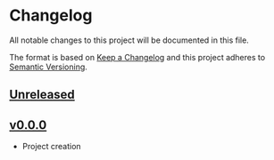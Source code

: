 # Changelog
All notable changes to this project will be documented in this file.

The format is based on [Keep a Changelog](http://keepachangelog.com/en/1.0.0/)
and this project adheres to [Semantic Versioning](http://semver.org/spec/v2.0.0.html).

## [Unreleased]

## [v0.0.0]
- Project creation

[Unreleased]: https://github.com/Comcast/codex-fenrir/compare/v0.0.0...HEAD
[v0.0.0]: https://github.com/Comcast/codex-fenrir/compare/0.0.0...v0.1.0
